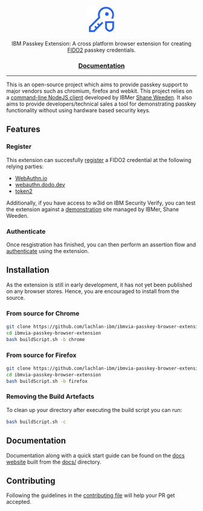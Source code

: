 <div align="center">

<picture>
  <source media="(prefers-color-scheme: dark)" srcset="docs/ibm-cloud--hyper-protect-crypto-services-96x96.png">
  <img alt="IBM passkey extension logo" src="docs/ibm-cloud--hyper-protect-crypto-services-96x96.png" width="15%" height="25%">
</picture>

IBM Passkey Extension: A cross platform browser extension for creating [FIDO2](https://fidoalliance.org/fido2/) passkey credentials.

<h3>

[Documentation](https://lachlan-ibm.github.io/ibmvia-passkey-browser-extension/)

</h3>
</div>

---

This is an open-source project which aims to provide passkey support to major vendors such as chromium, firefox and webkit. This project relies on a [command-line NodeJS client](https://github.com/sbweeden/fido2-node-clients) developed by IBMer [Shane Weeden](https://github.com/sbweeden). It also aims to provide developers/technical sales a tool for demonstrating passkey functionality without using hardware based security keys.

## Features

### Register

This extension can succesfully [register](https://webauthn.guide/#registration) a FIDO2 credential at the following relying parties:

- [WebAuthn.io](https://webauthn.io/)
- [webauthn.dodo.dev](https://webauthn.dodo.dev/passwordless)
- [token2](https://www.token2.com/tools/fido2-demo)

Additionally, if you have access to w3id on IBM Security Verify, you can test the extension against a [demonstration](https://fidointerop.securitypoc.com/) site managed by IBMer, Shane Weeden.

### Authenticate

Once resgistration has finished, you can then perform an assertion flow and [authenticate](https://webauthn.guide/#authentication) using the extension.

## Installation

As the extension is still in early development, it has not yet been published on any browser stores. Hence, you are encouraged to install from the source.

### From source for Chrome

```sh
git clone https://github.com/lachlan-ibm/ibmvia-passkey-browser-extension
cd ibmvia-passkey-browser-extension
bash buildScript.sh -b chrome
```

### From source for Firefox

```sh
git clone https://github.com/lachlan-ibm/ibmvia-passkey-browser-extension
cd ibmvia-passkey-browser-extension
bash buildScript.sh -b firefox
```

### Removing the Build Artefacts

To clean up your directory after executing the build script you can run:

```sh
bash buildScript.sh -c
```

## Documentation

Documentation along with a quick start guide can be found on the [docs website](https://lachlan-ibm.github.io/ibmvia-passkey-browser-extension/) built from the [docs/](/docs) directory.

## Contributing
Following the guidelines in the [contributing file](CONTRIBUTING.md) will help your PR get accepted.
